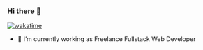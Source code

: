 ### Hi there 👋

[![wakatime](https://wakatime.com/badge/user/1cf98f14-9b83-424c-bad2-4abb54f3a051.svg)](https://wakatime.com/@1cf98f14-9b83-424c-bad2-4abb54f3a051)

- 🔭 I’m currently working as Freelance Fullstack Web Developer

<!--
**mzdani/mzdani** is a ✨ _special_ ✨ repository because its `README.md` (this file) appears on your GitHub profile.

Here are some ideas to get you started:

- 🔭 I’m currently working on ...
- 🌱 I’m currently learning ...
- 👯 I’m looking to collaborate on ...
- 🤔 I’m looking for help with ...
- 💬 Ask me about ...
- 📫 How to reach me: ...
- 😄 Pronouns: ...
- ⚡ Fun fact: ...
-->
